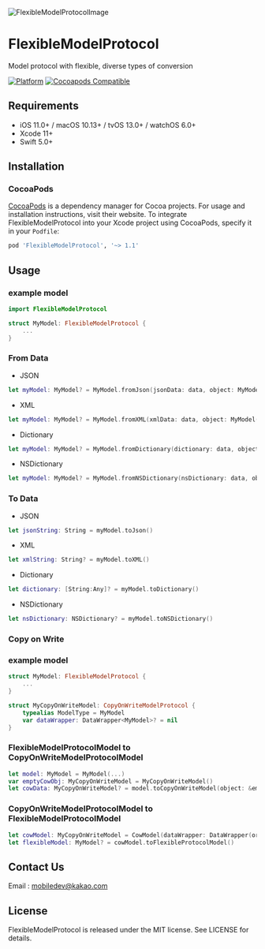 ![FlexibleModelProtocolImage](https://user-images.githubusercontent.com/60125719/97803827-3761f600-1c8f-11eb-9b45-432601ff2603.png)

# FlexibleModelProtocol

Model protocol with flexible, diverse types of conversion

[![Platform](https://img.shields.io/cocoapods/p/FlexibleModelProtocol.svg?style=flat)](https://github.com/HanweeeeLee/FlexibleModelProtocol)
[![Cocoapods Compatible](https://img.shields.io/cocoapods/v/FlexibleModelProtocol.svg)](https://cocoapods.org/pods/FlexibleModelProtocol)


## Requirements

- iOS 11.0+ / macOS 10.13+ / tvOS 13.0+ / watchOS 6.0+
- Xcode 11+
- Swift 5.0+

## Installation

### CocoaPods

[CocoaPods](https://cocoapods.org) is a dependency manager for Cocoa projects. For usage and installation instructions, visit their website. To integrate FlexibleModelProtocol into your Xcode project using CocoaPods, specify it in your `Podfile`:

```ruby
pod 'FlexibleModelProtocol', '~> 1.1'
```
## Usage

### example model 
```swift
import FlexibleModelProtocol

struct MyModel: FlexibleModelProtocol {
    ...
}
```

### From Data

 - JSON
 ```swift
 let myModel: MyModel? = MyModel.fromJson(jsonData: data, object: MyModel())
 ```
 
 - XML
 ```swift
 let myModel: MyModel? = MyModel.fromXML(xmlData: data, object: MyModel())
 ```
 
 - Dictionary
 ```swift
 let myModel: MyModel? = MyModel.fromDictionary(dictionary: data, object: MyModel())
 ```
 
 - NSDictionary
 ```swift
 let myModel: MyModel? = MyModel.fromNSDictionary(nsDictionary: data, object: MyModel())
 ```


### To Data

- JSON
```swift
let jsonString: String = myModel.toJson()
```

- XML
```swift
let xmlString: String? = myModel.toXML()
```

- Dictionary
```swift
let dictionary: [String:Any]? = myModel.toDictionary()
```

- NSDictionary
```swift
let nsDictionary: NSDictionary? = myModel.toNSDictionary()
```

### Copy on Write

### example model 
```swift
struct MyModel: FlexibleModelProtocol {
    ...
}
```

```swift
struct MyCopyOnWriteModel: CopyOnWriteModelProtocol {
    typealias ModelType = MyModel
    var dataWrapper: DataWrapper<MyModel>? = nil
}
```

### FlexibleModelProtocolModel to CopyOnWriteModelProtocolModel

```swift
let model: MyModel = MyModel(...)
var emptyCowObj: MyCopyOnWriteModel = MyCopyOnWriteModel()
let cowData: MyCopyOnWriteModel? = model.toCopyOnWriteModel(object: &emptyCowObj)
```

### CopyOnWriteModelProtocolModel to FlexibleModelProtocolModel

```swift
let cowModel: MyCopyOnWriteModel = CowModel(dataWrapper: DataWrapper(originModel: MyModel(...)))
let flexibleModel: MyModel? = cowModel.toFlexibleProtocolModel()
```



## Contact Us
Email : mobiledev@kakao.com

## License

FlexibleModelProtocol is released under the MIT license. See LICENSE for details.
